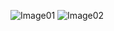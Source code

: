 ![Image01](https://github.com/user-attachments/assets/b2352293-6baf-4c65-82c0-0a01fc87e48e)
![Image02](https://github.com/user-attachments/assets/37395b04-4ce9-4b4f-aa80-48ec690ab64f)
